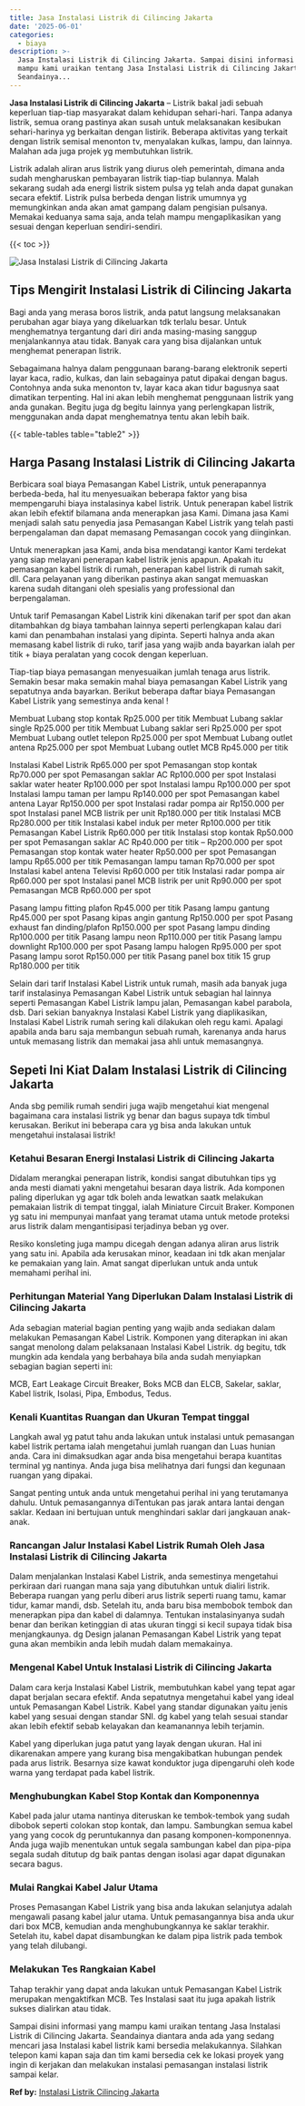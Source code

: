```yaml
---
title: Jasa Instalasi Listrik di Cilincing Jakarta
date: '2025-06-01'
categories:
  - biaya
description: >-
  Jasa Instalasi Listrik di Cilincing Jakarta. Sampai disini informasi yang
  mampu kami uraikan tentang Jasa Instalasi Listrik di Cilincing Jakarta.
  Seandainya...
---
```


**Jasa Instalasi Listrik di Cilincing Jakarta** – Listrik bakal jadi sebuah keperluan tiap-tiap masyarakat dalam kehidupan sehari-hari. Tanpa adanya listrik, semua orang pastinya akan susah untuk melaksanakan kesibukan sehari-harinya yg berkaitan dengan listirik. Beberapa aktivitas yang terkait dengan listrik semisal menonton tv, menyalakan kulkas, lampu, dan lainnya. Malahan ada juga projek yg membutuhkan listrik.

Listrik adalah aliran arus listrik yang diurus oleh pemerintah, dimana anda sudah mengharuskan pembayaran listrik tiap-tiap bulannya. Malah sekarang sudah ada energi listrik sistem pulsa yg telah anda dapat gunakan secara efektif. Listrik pulsa berbeda dengan listrik umumnya yg memungkinkan anda akan amat gampang dalam pengisian pulsanya. Memakai keduanya sama saja, anda telah mampu mengaplikasikan yang sesuai dengan keperluan sendiri-sendiri.

{{< toc >}}

![Jasa Instalasi Listrik di Cilincing Jakarta](/images/instalasi-listrik-murah19.png)

## Tips Mengirit Instalasi Listrik di Cilincing Jakarta

Bagi anda yang merasa boros listrik, anda patut langsung melaksanakan perubahan agar biaya yang dikeluarkan tdk terlalu besar. Untuk menghematnya tergantung dari diri anda masing-masing sanggup menjalankannya atau tidak. Banyak cara yang bisa dijalankan untuk menghemat penerapan listrik.

Sebagaimana halnya dalam penggunaan barang-barang elektronik seperti layar kaca, radio, kulkas, dan lain sebagainya patut dipakai dengan bagus. Contohnya anda suka menonton tv, layar kaca akan tidur bagusnya saat dimatikan terpenting. Hal ini akan lebih menghemat penggunaan listrik yang anda gunakan. Begitu juga dg begitu lainnya yang perlengkapan listrik, menggunakan anda dapat menghematnya tentu akan lebih baik.

{{< table-tables table="table2" >}}

## Harga Pasang Instalasi Listrik di Cilincing Jakarta

Berbicara soal biaya Pemasangan Kabel Listrik, untuk penerapannya berbeda-beda, hal itu menyesuaikan beberapa faktor yang bisa mempengaruhi biaya instalasinya kabel listrik. Untuk penerapan kabel listrik akan lebih efektif bilamana anda menerapkan jasa Kami. Dimana jasa Kami menjadi salah satu penyedia jasa Pemasangan Kabel Listrik yang telah pasti berpengalaman dan dapat memasang Pemasangan cocok yang diinginkan.

Untuk menerapkan jasa Kami, anda bisa mendatangi kantor Kami terdekat yang siap melayani penerapan kabel listrik jenis apapun. Apakah itu pemasangan kabel listrik di rumah, penerapan kabel listrik di rumah sakit, dll. Cara pelayanan yang diberikan pastinya akan sangat memuaskan karena sudah ditangani oleh spesialis yang professional dan berpengalaman.

Untuk tarif Pemasangan Kabel Listrik kini dikenakan tarif per spot dan akan ditambahkan dg biaya tambahan lainnya seperti perlengkapan kalau dari kami dan penambahan instalasi yang dipinta. Seperti halnya anda akan memasang kabel listrik di ruko, tarif jasa yang wajib anda bayarkan ialah per titik + biaya peralatan yang cocok dengan keperluan.

Tiap-tiap biaya pemasangan menyesuaikan jumlah tenaga arus listrik. Semakin besar maka semakin mahal biaya pemasangan Kabel Listrik yang sepatutnya anda bayarkan. Berikut beberapa daftar biaya Pemasangan Kabel Listrik yang semestinya anda kenal !

Membuat Lubang stop kontak Rp25.000 per titik Membuat Lubang saklar single Rp25.000 per titik Membuat Lubang saklar seri Rp25.000 per spot Membuat Lubang outlet telepon Rp25.000 per spot Membuat Lubang outlet antena Rp25.000 per spot Membuat Lubang outlet MCB Rp45.000 per titik

Instalasi Kabel Listrik Rp65.000 per spot Pemasangan stop kontak Rp70.000 per spot Pemasangan saklar AC Rp100.000 per spot Instalasi saklar water heater Rp100.000 per spot Instalasi lampu Rp100.000 per spot Instalasi lampu taman per lampu Rp140.000 per spot Pemasangan kabel antena Layar Rp150.000 per spot Instalasi radar pompa air Rp150.000 per spot Instalasi panel MCB listrik per unit Rp180.000 per titik Instalasi MCB Rp280.000 per titik Instalasi kabel induk per meter Rp100.000 per titik Pemasangan Kabel Listrik Rp60.000 per titik Instalasi stop kontak Rp50.000 per spot Pemasangan saklar AC Rp40.000 per titik – Rp200.000 per spot Pemasangan stop kontak water heater Rp50.000 per spot Pemasangan lampu Rp65.000 per titik Pemasangan lampu taman Rp70.000 per spot Instalasi kabel antena Televisi Rp60.000 per titik Instalasi radar pompa air Rp60.000 per spot Instalasi panel MCB listrik per unit Rp90.000 per spot Pemasangan MCB Rp60.000 per spot

Pasang lampu fitting plafon Rp45.000 per titik Pasang lampu gantung Rp45.000 per spot Pasang kipas angin gantung Rp150.000 per spot Pasang exhaust fan dinding/plafon Rp150.000 per spot Pasang lampu dinding Rp100.000 per titik Pasang lampu neon Rp110.000 per titik Pasang lampu downlight Rp100.000 per spot Pasang lampu halogen Rp95.000 per spot Pasang lampu sorot Rp150.000 per titik Pasang panel box titik 15 grup Rp180.000 per titik

Selain dari tarif Instalasi Kabel Listrik untuk rumah, masih ada banyak juga tarif instalasinya Pemasangan Kabel Listrik untuk sebagian hal lainnya seperti Pemasangan Kabel Listrik lampu jalan, Pemasangan kabel parabola, dsb. Dari sekian banyaknya Instalasi Kabel Listrik yang diaplikasikan, Instalasi Kabel Listrik rumah sering kali dilakukan oleh regu kami. Apalagi apabila anda baru saja membangun sebuah rumah, karenanya anda harus untuk memasang listrik dan memakai jasa ahli untuk memasangnya.

## Sepeti Ini Kiat Dalam Instalasi Listrik di Cilincing Jakarta


Anda sbg pemilik rumah sendiri juga wajib mengetahui kiat mengenal bagaimana cara instalasi listrik yg benar dan bagus supaya tdk timbul kerusakan. Berikut ini beberapa cara yg bisa anda lakukan untuk mengetahui instalasai listrik!

### Ketahui Besaran Energi Instalasi Listrik di Cilincing Jakarta

Didalam merangkai penerapan listrik, kondisi sangat dibutuhkan tips yg anda mesti diamati yakni mengetahui besaran daya listrik. Ada komponen paling diperlukan yg agar tdk boleh anda lewatkan saatk melakukan pemakaian listrik di tempat tinggal, ialah Miniature Circuit Braker. Komponen yg satu ini mempunyai manfaat yang teramat utama untuk metode proteksi arus listrik dalam mengantisipasi terjadinya beban yg over.

Resiko konsleting juga mampu dicegah dengan adanya aliran arus listrik yang satu ini. Apabila ada kerusakan minor, keadaan ini tdk akan menjalar ke pemakaian yang lain. Amat sangat diperlukan untuk anda untuk memahami perihal ini.

### Perhitungan Material Yang Diperlukan Dalam Instalasi Listrik di Cilincing Jakarta

Ada sebagian material bagian penting yang wajib anda sediakan dalam melakukan Pemasangan Kabel Listrik. Komponen yang diterapkan ini akan sangat menolong dalam pelaksanaan Instalasi Kabel Listrik. dg begitu, tdk mungkin ada kendala yang berbahaya bila anda sudah menyiapkan sebagian bagian seperti ini:

MCB, Eart Leakage Circuit Breaker, Boks MCB dan ELCB, Sakelar, saklar, Kabel listrik, Isolasi, Pipa, Embodus, Tedus.

### Kenali Kuantitas Ruangan dan Ukuran Tempat tinggal

Langkah awal yg patut tahu anda lakukan untuk instalasi untuk pemasangan kabel listrik pertama ialah mengetahui jumlah ruangan dan Luas hunian anda. Cara ini dimaksudkan agar anda bisa mengetahui berapa kuantitas terminal yg nantinya. Anda juga bisa melihatnya dari fungsi dan kegunaan ruangan yang dipakai.

Sangat penting untuk anda untuk mengetahui perihal ini yang terutamanya dahulu. Untuk pemasangannya diTentukan pas jarak antara lantai dengan saklar. Kedaan ini bertujuan untuk menghindari saklar dari jangkauan anak-anak.

### Rancangan Jalur Instalasi Kabel Listrik Rumah Oleh Jasa Instalasi Listrik di Cilincing Jakarta

Dalam menjalankan Instalasi Kabel Listrik, anda semestinya mengetahui perkiraan dari ruangan mana saja yang dibutuhkan untuk dialiri listrik. Beberapa ruangan yang perlu diberi arus listrik seperti ruang tamu, kamar tidur, kamar mandi, dsb. Setelah itu, anda baru bisa membobok tembok dan menerapkan pipa dan kabel di dalamnya. Tentukan instalasinyanya sudah benar dan berikan ketinggian di atas ukuran tinggi si kecil supaya tidak bisa menjangkaunya. dg Design jalanan Pemasangan Kabel Listrik yang tepat guna akan membikin anda lebih mudah dalam memakainya.

### Mengenal Kabel Untuk Instalasi Listrik di Cilincing Jakarta

Dalam cara kerja Instalasi Kabel Listrik, membutuhkan kabel yang tepat agar dapat berjalan secara efektif. Anda sepatutnya mengetahui kabel yang ideal untuk Pemasangan Kabel Listrik. Kabel yang standar digunakan yaitu jenis kabel yang sesuai dengan standar SNI. dg kabel yang telah sesuai standar akan lebih efektif sebab kelayakan dan keamanannya lebih terjamin.

Kabel yang diperlukan juga patut yang layak dengan ukuran. Hal ini dikarenakan ampere yang kurang bisa mengakibatkan hubungan pendek pada arus listrik. Besarnya size kawat konduktor juga dipengaruhi oleh kode warna yang terdapat pada kabel listrik.

### Menghubungkan Kabel Stop Kontak dan Komponennya

Kabel pada jalur utama nantinya diteruskan ke tembok-tembok yang sudah dibobok seperti colokan stop kontak, dan lampu. Sambungkan semua kabel yang yang cocok dg peruntukannya dan pasang komponen-komponennya. Anda juga wajib menentukan untuk segala sambungan kabel dan pipa-pipa segala sudah ditutup dg baik pantas dengan isolasi agar dapat digunakan secara bagus.

### Mulai Rangkai Kabel Jalur Utama

Proses Pemasangan Kabel Listrik yang bisa anda lakukan selanjutya adalah mengawali pasang kabel jalur utama. Untuk pemasangannya bisa anda ukur dari box MCB, kemudian anda menghubungkannya ke saklar terakhir. Setelah itu, kabel dapat disambungkan ke dalam pipa listrik pada tembok yang telah dilubangi.

### Melakukan Tes Rangkaian Kabel

Tahap terakhir yang dapat anda lakukan untuk Pemasangan Kabel Listrik merupakan mengaktifkan MCB. Tes Instalasi saat itu juga apakah listrik sukses dialirkan atau tidak.

Sampai disini informasi yang mampu kami uraikan tentang Jasa Instalasi Listrik di Cilincing Jakarta. Seandainya diantara anda ada yang sedang mencari jasa Instalasi kabel listrik kami bersedia melakukannya. Silahkan telepon kami kapan saja dan tim kami bersedia cek ke lokasi proyek yang ingin di kerjakan dan melakukan instalasi pemasangan instalasi listrik sampai kelar.

**Ref by:** [Instalasi Listrik Cilincing Jakarta](https://id.wikipedia.org/wiki/Instalasi)
